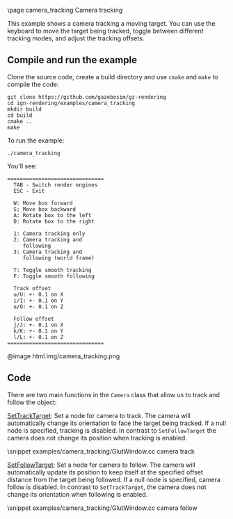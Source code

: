 \page camera_tracking Camera tracking

This example shows a camera tracking a moving target. You can use the keyboard to move the target being tracked, toggle between different tracking modes, and adjust the tracking offsets.

## Compile and run the example

Clone the source code, create a build directory and use `cmake` and `make` to compile the code:

```{.sh}
git clone https://github.com/gazebosim/gz-rendering
cd ign-rendering/examples/camera_tracking
mkdir build
cd build
cmake ..
make
```

To run the example:

```{.sh}
./camera_tracking
```

You'll see:

```{.sh}
===============================
  TAB - Switch render engines
  ESC - Exit

  W: Move box forward
  S: Move box backward
  A: Rotate box to the left
  D: Rotate box to the right

  1: Camera tracking only
  2: Camera tracking and
     following
  3: Camera tracking and
     following (world frame)

  T: Toggle smooth tracking
  F: Toggle smooth following

  Track offset
  u/U: +- 0.1 on X
  i/I: +- 0.1 on Y
  o/O: +- 0.1 on Z

  Follow offset
  j/J: +- 0.1 on X
  k/K: +- 0.1 on Y
  l/L: +- 0.1 on Z
===============================

```

@image html img/camera_tracking.png

## Code

There are two main functions in the `Camera` class that allow us to track and follow the object:

[SetTrackTarget](https://ignitionrobotics.org/api/rendering/4.0/classignition_1_1rendering_1_1Camera.html#a492d6ad21711d6050ccda1a96676f8fe): Set a node for camera to track. The camera will automatically change its orientation to face the target being tracked. If a null node is specified, tracking is disabled. In contrast to `SetFollowTarget` the camera does not change its position when tracking is enabled.

\snippet examples/camera_tracking/GlutWindow.cc camera track

[SetFollowTarget](https://ignitionrobotics.org/api/rendering/4.0/classignition_1_1rendering_1_1Camera.html#ae5dac859964f1c47eba4d46d6d3ef9f9): Set a node for camera to follow. The camera will automatically update its position to keep itself at the specified offset distance from the target being followed. If a null node is specified, camera follow is disabled. In contrast to `SetTrackTarget`, the camera does not change its orientation when following is enabled.

\snippet examples/camera_tracking/GlutWindow.cc camera follow
